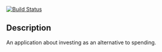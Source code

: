 [![Build Status](https://travis-ci.org/JessicaGreben/invest-ftw.svg?branch=master)](https://travis-ci.org/JessicaGreben/invest-ftw)

## Description
An application about investing as an alternative to spending.  
